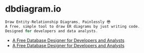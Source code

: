 # dbdiagram.io

```c#
Draw Entity-Relationship Diagrams, Painlessly 😎
A free, simple tool to draw ER diagrams by just writing code.
Designed for developers and data analysts.
```

- [A Free Database Designer for Developers and Analysts](https://dbdiagram.io/home)
- [A Free Database Designer for Developers and Analysts](https://dbdiagram.io/d)
